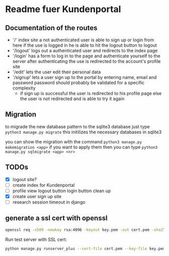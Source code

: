 # Readme fuer Kundenportal

## Documentation of the routes

- '/' index site a not authenticated user is able to sign up or login from here
if the use is logged in he is able to hit the logout button to logout
- '/logout' logs out a authenticated user and redirects to the index page
- '/login' has a form to log in to the page and authenticate yourself to the
server after authenticating the use is redirected to the account's profile site
- '/edit' lets the user edit their personal data
- '/signup' lets a user sign up to the portal by entering name, email and
password password should probably be validated for a specific complexity
    - if sign up is successful the user is redirected to his profile page
    else the user is not redirected and is able to try it again


## Migration

to migrade the new database pattern to the sqlite3 database just type `python3 manage.py migrate`
this initilizes the necessary databases in sqlite3

you can show the migration with the command `python3 manage.py makemigration <app>`
if you want to apply them then you can type `python3 manage.py sqlmigrate <app> <nr>`

## TODOs

- [x] logout site?
- [ ] create index for Kundenportal
- [ ] profile view logout button login button clean up
- [x] create user sign up site
- [ ] research session timeout in django

## generate a ssl cert with openssl

```bash
openssl req -x509 -newkey rsa:4096 -keyout key.pem -out cert.pem -sha256 -days 365
```

Run test server with SSL cert:

```bash
python manage.py runserver_plus --cert-file cert.pem --key-file key.pem
```
